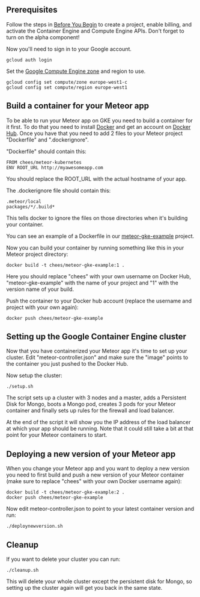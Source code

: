 Prerequisites
-------------

Follow the steps in [Before You Begin](https://cloud.google.com/container-engine/docs/before-you-begin) to create a project, enable billing, and activate the Container Engine and Compute Engine APIs. Don't forget to turn on the alpha component!

Now you'll need to sign in to your Google account.

    gcloud auth login

Set the [Google Compute Engine zone](https://cloud.google.com/compute/docs/zones#available) and region to use.

    gcloud config set compute/zone europe-west1-c
    gcloud config set compute/region europe-west1



Build a container for your Meteor app
-------------------------------------

To be able to run your Meteor app on GKE you need to build a container for it first. To do that you need to install [Docker](https://www.docker.com) and get an account on [Docker Hub](https://hub.docker.com/). Once you have that you need to add 2 files to your Meteor project "Dockerfile" and ".dockerignore".

"Dockerfile" should contain this:

    FROM chees/meteor-kubernetes
    ENV ROOT_URL http://myawesomeapp.com

You should replace the ROOT_URL with the actual hostname of your app.

The .dockerignore file should contain this:

    .meteor/local
    packages/*/.build*

This tells docker to ignore the files on those directories when it's building your container.

You can see an example of a Dockerfile in our [meteor-gke-example](https://github.com/Q42/meteor-gke-example) project.

Now you can build your container by running something like this in your Meteor project directory:

    docker build -t chees/meteor-gke-example:1 .

Here you should replace "chees" with your own username on Docker Hub, "meteor-gke-example" with the name of your project and "1" with the version name of your build.

Push the container to your Docker hub account (replace the username and project with your own again):

    docker push chees/meteor-gke-example



Setting up the Google Container Engine cluster
----------------------------------------------

Now that you have containerized your Meteor app it's time to set up your cluster. Edit "meteor-controller.json" and make sure the "image" points to the container you just pushed to the Docker Hub.

Now setup the cluster:

    ./setup.sh

The script sets up a cluster with 3 nodes and a master, adds a Persistent Disk for Mongo, boots a Mongo pod, creates 3 pods for your Meteor container and finally sets up rules for the firewall and load balancer.

At the end of the script it will show you the IP address of the load balancer at which your app should be running. Note that it could still take a bit at that point for your Meteor containers to start.



Deploying a new version of your Meteor app
------------------------------------------

When you change your Meteor app and you want to deploy a new version you need to first build and push a new version of your Meteor container (make sure to replace "chees" with your own Docker username again):

    docker build -t chees/meteor-gke-example:2 .
    docker push chees/meteor-gke-example

Now edit meteor-controller.json to point to your latest container version and run:

    ./deploynewversion.sh



Cleanup
-------

If you want to delete your cluster you can run:

    ./cleanup.sh

This will delete your whole cluster except the persistent disk for Mongo, so setting up the cluster again will get you back in the same state.

